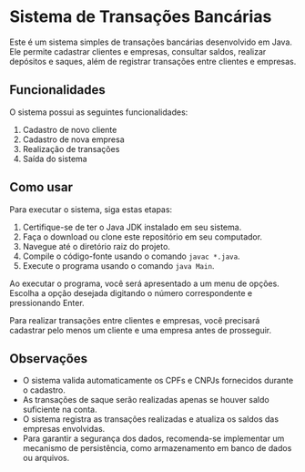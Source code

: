 # Sistema de Transações Bancárias

Este é um sistema simples de transações bancárias desenvolvido em Java. Ele permite cadastrar clientes e empresas, consultar saldos, realizar depósitos e saques, além de registrar transações entre clientes e empresas.

## Funcionalidades

O sistema possui as seguintes funcionalidades:

1. Cadastro de novo cliente
2. Cadastro de nova empresa
3. Realização de transações
4. Saída do sistema

## Como usar

Para executar o sistema, siga estas etapas:

1. Certifique-se de ter o Java JDK instalado em seu sistema.
2. Faça o download ou clone este repositório em seu computador.
3. Navegue até o diretório raiz do projeto.
4. Compile o código-fonte usando o comando `javac *.java`.
5. Execute o programa usando o comando `java Main`.

Ao executar o programa, você será apresentado a um menu de opções. Escolha a opção desejada digitando o número correspondente e pressionando Enter.

Para realizar transações entre clientes e empresas, você precisará cadastrar pelo menos um cliente e uma empresa antes de prosseguir.

## Observações

- O sistema valida automaticamente os CPFs e CNPJs fornecidos durante o cadastro.
- As transações de saque serão realizadas apenas se houver saldo suficiente na conta.
- O sistema registra as transações realizadas e atualiza os saldos das empresas envolvidas.
- Para garantir a segurança dos dados, recomenda-se implementar um mecanismo de persistência, como armazenamento em banco de dados ou arquivos.
